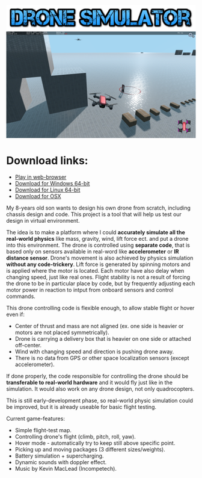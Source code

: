 ![Screenshot](/textlogo.png)
![Screenshot](/screenshot.png)

# Download links:
* [Play in web-browser](http://18.185.145.180)
* [Download for Windows 64-bit](https://github.com/Skipperro/Drone-Simulator/releases/download/v0.1-alpha/DroneSim_Win64.7z)
* [Download for Linux 64-bit](https://github.com/Skipperro/Drone-Simulator/releases/download/v0.1-alpha/DroneSim_Linux64.7z)
* [Download for OSX](https://github.com/Skipperro/Drone-Simulator/releases/download/v0.1-alpha/DroneSim_OSX.zip)

My 8-years old son wants to design his own drone from scratch, including chassis design and code. This project is a tool that will help us test our design in virtual environment.

The idea is to make a platform where I could **accurately simulate all the real-world physics** like mass, gravity, wind, lift force ect. and put a drone into this environment. The drone is controlled using **separate code**, that is based only on sensors available in real-word like **accelerometer** or **IR distance sensor**. Drone's movement is also achieved by physics simulation **without any code-trickery**. Lift force is generated by spinning motors and is applied where the motor is located. Each motor have also delay when changing speed, just like real ones. Flight stability is not a result of forcing the drone to be in particular place by code, but by frequently adjusting each motor power in reaction to intput from onboard sensors and control commands.

This drone controlling code is flexible enough, to allow stable flight or hover even if:
* Center of thrust and mass are not aligned (ex. one side is heavier or motors are not placed symmetrically).
* Drone is carrying a delivery box that is heavier on one side or attached off-center.
* Wind with changing speed and direction is pushing drone away.
* There is no data from GPS or other space localization sensors (except accelerometer).

If done properly, the code responsible for controlling the drone should be **transferable to real-world hardware** and it would fly just like in the simulation. It would also work on any drone design, not only quadrocopters. 

This is still early-development phase, so real-world physic simulation could be improved, but it is already useable for basic flight testing.

Current game-features:
* Simple flight-test map.
* Controlling drone's flight (climb, pitch, roll, yaw).
* Hover mode - automatically try to keep still above specific point.
* Picking up and moving packages (3 different sizes/weights).
* Battery simulation + supercharging.
* Dynamic sounds with doppler effect.
* Music by Kevin MacLead (Incompetech).
